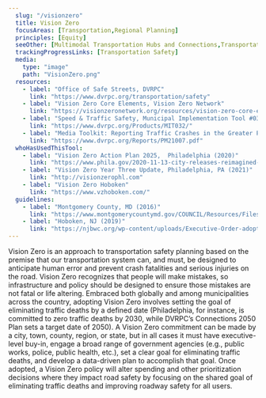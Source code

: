 ```yaml
---
  slug: "/visionzero"
  title: Vision Zero
  focusAreas: [Transportation,Regional Planning]
  principles: [Equity]
  seeOther: [Multimodal Transportation Hubs and Connections,Transportation Safety Programs]
  trackingProgressLinks: [Transportation Safety]
  media: 
    type: "image"
    path: "VisionZero.png"
  resources: 
    - label: "Office of Safe Streets, DVRPC"
      link: "https://www.dvrpc.org/transportation/safety"
    - label: "Vision Zero Core Elements, Vision Zero Network"
      link: "https://visionzeronetwork.org/resources/vision-zero-core-elements/"
    - label: "Speed & Traffic Safety, Municipal Implementation Tool #032, DVRPC"
      link: "https://www.dvrpc.org/Products/MIT032/"
    - label: "Media Toolkit: Reporting Traffic Crashes in the Greater Philadelphia Region, DVRPC"
      link: "https://www.dvrpc.org/Reports/PM21007.pdf"
  whoHasUsedThisTool: 
    - label: "Vision Zero Action Plan 2025,  Philadelphia (2020)"
      link: "https://www.phila.gov/2020-11-13-city-releases-reimagined-vision-zero-action-plan-2025/"
    - label: "Vision Zero Year Three Update, Philadelphia, PA (2021)"
      link: "http://visionzerophl.com"
    - label: "Vision Zero Hoboken"
      link: "https://www.vzhoboken.com/"
  guidelines: 
    - label: "Montgomery County, MD (2016)"
      link: "https://www.montgomerycountymd.gov/COUNCIL/Resources/Files/res/2016/20160202_18-390.pdf"
    - label: "Hoboken, NJ (2019)"
      link: "https://njbwc.org/wp-content/uploads/Executive-Order-adopting-a-%E2%80%9CVision-Zero%E2%80%9D-campaign-19-3.pdf"
---
```


Vision Zero is an approach to transportation safety planning based on the premise that our transportation system can, and must, be designed to anticipate human error and prevent crash fatalities and serious injuries on the road. Vision Zero recognizes that people will make mistakes, so infrastructure and policy should be designed to ensure those mistakes are not fatal or life altering. Embraced both globally and among municipalities across the country, adopting Vision Zero involves setting the goal of eliminating traffic deaths by a defined date (Philadelphia, for instance, is committed to zero traffic deaths by 2030, while DVRPC’s Connections 2050 Plan sets a target date of 2050). A Vision Zero commitment can be made by a city, town, county, region, or state, but in all cases it must have executive-level buy-in, engage a broad range of government agencies (e.g., public works, police, public health, etc.), set a clear goal for eliminating traffic deaths, and develop a data-driven plan to accomplish that goal. Once adopted, a Vision Zero policy will alter spending and other prioritization decisions where they impact road safety by focusing on the shared goal of eliminating traffic deaths and improving roadway safety for all users.

